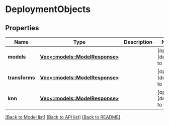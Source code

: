 # DeploymentObjects

## Properties
Name | Type | Description | Notes
------------ | ------------- | ------------- | -------------
**models** | [**Vec<::models::ModelResponse>**](ModelResponse.md) |  | [optional] [default to null]
**transforms** | [**Vec<::models::ModelResponse>**](ModelResponse.md) |  | [optional] [default to null]
**knn** | [**Vec<::models::ModelResponse>**](ModelResponse.md) |  | [optional] [default to null]

[[Back to Model list]](../README.md#documentation-for-models) [[Back to API list]](../README.md#documentation-for-api-endpoints) [[Back to README]](../README.md)


